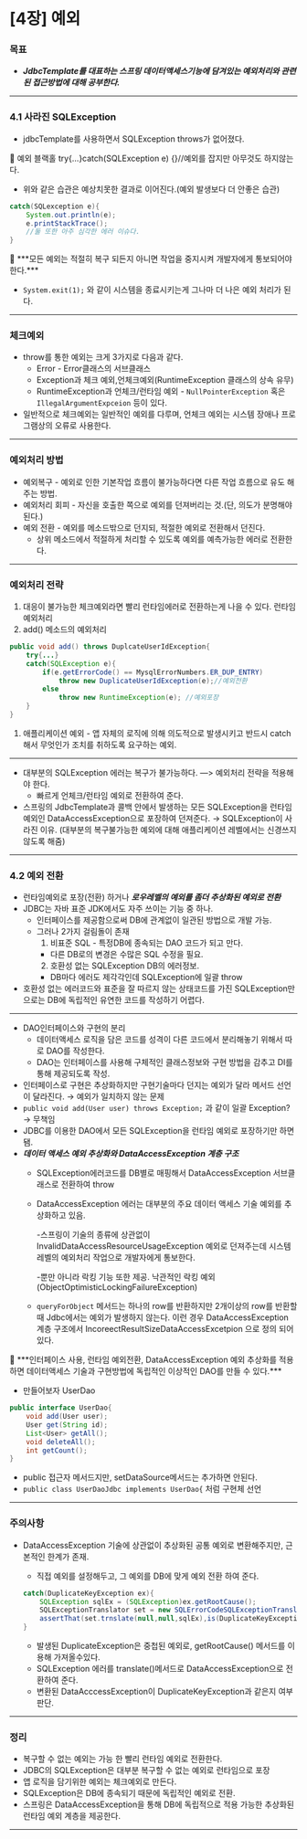 # [4장] 예외

### 목표

- ***JdbcTemplate를 대표하는 스프링 데이터액세스기능에 담겨있는 예외처리와 관련된 접근방법에 대해 공부한다.***

---

### 4.1 사라진 SQLException

- jdbcTemplate를 사용하면서 SQLException throws가 없어졌다.

<aside>
📌 예외 블랙홀
try{…}catch(SQLException e) {}//예외를 잡지만 아무것도 하지않는다.

</aside>

- 위와 같은 습관은 예상치못한 결과로 이어진다.(예외 발생보다 더 안좋은 습관)

```java
catch(SQLexception e){
	System.out.println(e);
	e.printStackTrace();
	//둘 또한 아주 심각한 에러 이슈다.
}
```

<aside>
📌 ***모든 예외는 적절히 복구 되든지 아니면 작업을 중지시켜 개발자에게 통보되어야 한다.***

</aside>

- `System.exit(1);` 와 같이 시스템을 종료시키는게 그나마 더 나은 예외 처리가 된다.

---

### 체크예외

- throw를 통한 예외는 크게 3가지로 다음과 같다.
    - Error - Error클래스의 서브클래스
    - Exception과 체크 예외,언체크예외(RuntimeException 클래스의 상속 유무)
    - RuntimeException과 언체크/런타임 예외 - `NullPointerException` 혹은 `IllegalArgumentExpceion` 등이 있다.
- 일반적으로 체크예외는 일반적인 예외를 다루며, 언체크 예외는 시스템 장애나 프로그램상의 오류로 사용한다.

---

### 예외처리 방법

- 예외복구 - 예외로 인한 기본작업 흐름이 불가능하다면 다른 작업 흐름으로 유도 해주는 방법.
- 예외처리 회피 - 자신을 호출한 쪽으로 예외를 던져버리는 것.(단, 의도가 분명해야 된다.)
- 예외 전환 - 예외를 메소드밖으로 던지되, 적절한 예외로 전환해서 던진다.
    - 상위 메소드에서 적절하게 처리할 수 있도록 예외를 예측가능한 에러로 전환한다.

---

### 예외처리 전략

1. 대응이 불가능한 체크예외라면 빨리 런타임에러로 전환하는게 나을 수 있다. 런타임 예외처리
2. add() 메소드의 예외처리

```java
public void add() throws DuplcateUserIdException{
	try{...}
	catch(SQLException e){
		if(e.getErrorCode() == MysqlErrorNumbers.ER_DUP_ENTRY)
			throw new DuplicateUserIdException(e);//예외전환
		else
			throw new RuntimeException(e); //예외포장
	}
}
```

1. 애플리케이션 예외 - 앱 자체의 로직에 의해 의도적으로 발생시키고 반드시 catch 해서 무엇인가 조치를 취하도록 요구하는 예외.

---

- 대부분의 SQLException 에러는 복구가 불가능하다. —> 예외처리 전략을 적용해야 한다.
    - 빠르게 언체크/런타임 예외로 전환하여 준다.
- 스프링의 JdbcTemplate과 콜백 안에서 발생하는 모든 SQLException을 런타임 예외인 DataAccessException으로 포장하여 던져준다. → SQLException이 사라진 이유.
(대부분의 복구불가능한 예외에 대해 애플리케이션 레벨에서는 신경쓰지 않도록 해줌)

---

### 4.2 예외 전환

- 런타임예외로 포장(전환) 하거나 ***로우레벨의 예외를 좀더 추상화된 예외로 전환***
- JDBC는 자바 표준 JDK에서도 자주 쓰이는 기능 중 하나.
    - 인터페이스를 제공함으로써 DB에 관계없이 일관된 방법으로 개발 가능.
    - 그러나 2가지 걸림돌이 존재
        1. 비표준 SQL - 특정DB에 종속되는 DAO 코드가 되고 만다.
        - 다른 DB로의 변경은 수많은 SQL 수정을 필요.
        2. 호환성 없는 SQLException DB의 에러정보.
        - DB마다 에러도 제각각인데 SQLException에 일괄 throw
- 호환성 없는 에러코드와 표준을 잘 따르지 않는 상태코드를 가진 SQLException만으로는 DB에 독립적인 유연한 코드를 작성하기 어렵다.

---

- DAO인터페이스와 구현의 분리
    - 데이터액세스 로직을 담은 코드를 성격이 다른 코드에서 분리해놓기 위해서 따로 DAO를 작성한다.
    - DAO는 인터페이스를 사용해 구체적인 클래스정보와 구현 방법을 감추고 DI를 통해 제공되도록 작성.
- 인터페이스로 구현은 추상화하지만 구현기술마다 던지는 예외가 달라 메서드 선언이 달라진다.
→ 예외가 일치하지 않는 문제
- `public void add(User user) throws Exception;` 과 같이 일괄 Exception?→ 무책임
- JDBC를 이용한 DAO에서 모든 SQLException을 런타임 예외로 포장하기만 하면됌.
- ***데이터 액세스 예외 추상화와 DataAccessException 계층 구조***
    - SQLException에러코드를 DB별로 매핑해서 DataAccessException 서브클래스로 전환하여 throw
    - DataAccessException 에러는 대부분의 주요 데이터 액세스 기술 예외를 추상화하고 있음.
        
        -스프링이 기술의 종류에 상관없이 InvalidDataAccessResourceUsageException 예외로 던져주는데 시스템 레벨의 예외처리 작업으로 개발자에게 통보한다.
        
        -뿐만 아니라 락킹 기능 또한 제공. 낙관적인 락킹 예외(ObjectOptimisticLockingFailureException)
        
    - `queryForObject` 메서드는 하나의 row를 반환하지만 2개이상의 row를 반환할때 Jdbc에서는 예외가 발생하지 않는다. 이런 경우 DataAccessException 계층 구조에서 IncoreectResultSizeDataAccessExcetpion 으로 정의 되어있다.

<aside>
📌 ***인터페이스 사용, 런타임 예외전환, DataAccessException 예외 추상화를 적용하면 데이터액세스 기술과 구현방법에 독립적인 이상적인 DAO를 만들 수 있다.***

</aside>

- 만들어보자 UserDao

```java
public interface UserDao{
	void add(User user);
	User get(String id);
	List<User> getAll();
	void deleteAll();
	int getCount();
}
```

- public 접근자 메서드지만, setDataSource메서드는 추가하면 안된다.
- `public class UserDaoJdbc implements UserDao{` 처럼 구현체 선언

---

### 주의사항

- DataAccessException 기술에 상관없이 추상화된 공통 예외로 변환해주지만, 근본적인 한계가 존재.
    - 직접 예외를 설정해두고, 그 예외를 DB에 맞게 예외 전환 하여 준다.
    
    ```java
    catch(DuplicateKeyException ex){
    	SQLException sqlEx = (SQLException)ex.getRootCause();
    	SQLExceptionTranslator set = new SQLErrorCodeSQLExceptionTranslator(this.dataSource);
    	assertThat(set.trnslate(null,null,sqlEx),is(DuplicateKeyException.class));
    }
    ```
    
    - 발생된 DuplicateException은 중첩된 예외로, getRootCause() 메서드를 이용해 가져올수있다.
    - SQLException 에러를 translate()메서드로 DataAccessException으로 전환하여 준다.
    - 변환된 DataAcccessException이 DuplicateKeyException과 같은지 여부 판단.

---

### 정리

- 복구할 수 없는 예외는 가능 한 빨리 런타임 예외로 전환한다.
- JDBC의 SQLException은 대부분 복구할 수 없는 예외로 런타임으로 포장
- 앱 로직을 담기위한 예외는 체크예외로 만든다.
- SQLException은 DB에 종속되기 때문에 독립적인 예외로 전환.
- 스프링은 DataAccessException을 통해 DB에 독립적으로 적용 가능한 추상화된 런타임 예외 계층을 제공한다.

---